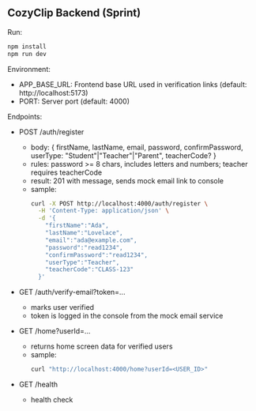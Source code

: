 ## CozyClip Backend (Sprint)

Run:

```bash
npm install
npm run dev
```

Environment:

- APP_BASE_URL: Frontend base URL used in verification links (default: http://localhost:5173)
- PORT: Server port (default: 4000)

Endpoints:

- POST /auth/register
  - body: { firstName, lastName, email, password, confirmPassword, userType: "Student"|"Teacher"|"Parent", teacherCode? }
  - rules: password >= 8 chars, includes letters and numbers; teacher requires teacherCode
  - result: 201 with message, sends mock email link to console
  - sample:
    ```bash
    curl -X POST http://localhost:4000/auth/register \
      -H 'Content-Type: application/json' \
      -d '{
        "firstName":"Ada",
        "lastName":"Lovelace",
        "email":"ada@example.com",
        "password":"read1234",
        "confirmPassword":"read1234",
        "userType":"Teacher",
        "teacherCode":"CLASS-123"
      }'
    ```

- GET /auth/verify-email?token=...
  - marks user verified
  - token is logged in the console from the mock email service

- GET /home?userId=...
  - returns home screen data for verified users
  - sample:
    ```bash
    curl "http://localhost:4000/home?userId=<USER_ID>"
    ```

- GET /health
  - health check


